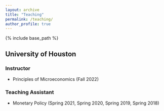 ```yaml
---
layout: archive
title: "Teaching"
permalink: /teaching/
author_profile: true
---
```


{% include base_path %}

University of Houston
--

### Instructor

- Principles of Microeconomics (Fall 2022)

### Teaching Assistant

- Monetary Policy (Spring 2021, Spring 2020, Spring 2019, Spring 2018)
